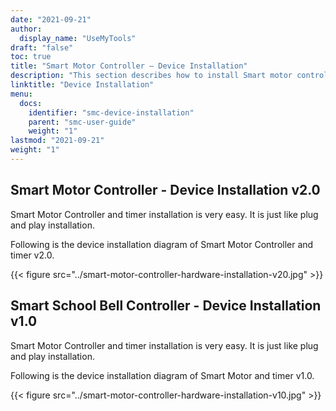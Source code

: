 ```yaml
---
date: "2021-09-21"
author:
  display_name: "UseMyTools"
draft: "false"
toc: true
title: "Smart Motor Controller – Device Installation"
description: "This section describes how to install Smart motor controller and timer."
linktitle: "Device Installation"
menu:
  docs:
    identifier: "smc-device-installation"
    parent: "smc-user-guide"
    weight: "1"
lastmod: "2021-09-21"
weight: "1"
---
```


## Smart Motor Controller - Device Installation v2.0 ##

Smart Motor Controller and timer installation is very easy. It is just like plug and play installation.

Following is the device installation diagram of Smart Motor Controller and timer v2.0.

{{< figure src="../smart-motor-controller-hardware-installation-v20.jpg" >}}

## Smart School Bell Controller - Device Installation v1.0 ##

Smart Motor Controller and timer installation is very easy. It is just like plug and play installation.

Following is the device installation diagram of Smart Motor and timer v1.0.

{{< figure src="../smart-motor-controller-hardware-installation-v10.jpg" >}}
